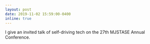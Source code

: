 ```yaml
---
layout: post
date: 2019-11-02 15:59:00-0400
inline: true
---
```


I give an invited talk of self-driving tech on the 27th MJSTASE Annual Conference.
